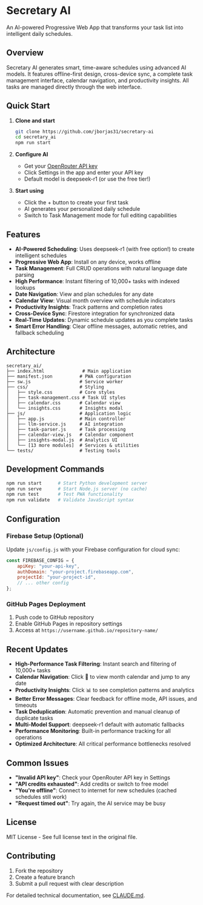 # Secretary AI

An AI-powered Progressive Web App that transforms your task list into intelligent daily schedules.

## Overview

Secretary AI generates smart, time-aware schedules using advanced AI models. It features offline-first design, cross-device sync, a complete task management interface, calendar navigation, and productivity insights. All tasks are managed directly through the web interface.

## Quick Start

1. **Clone and start**
   ```bash
   git clone https://github.com/jborjas31/secretary-ai
   cd secretary_ai
   npm run start
   ```

2. **Configure AI**
   - Get your [OpenRouter API key](https://openrouter.ai/)
   - Click Settings in the app and enter your API key
   - Default model is deepseek-r1 (or use the free tier!)

3. **Start using**
   - Click the + button to create your first task
   - AI generates your personalized daily schedule
   - Switch to Task Management mode for full editing capabilities

## Features

- **AI-Powered Scheduling**: Uses deepseek-r1 (with free option!) to create intelligent schedules
- **Progressive Web App**: Install on any device, works offline
- **Task Management**: Full CRUD operations with natural language date parsing
- **High Performance**: Instant filtering of 10,000+ tasks with indexed lookups
- **Date Navigation**: View and plan schedules for any date
- **Calendar View**: Visual month overview with schedule indicators
- **Productivity Insights**: Track patterns and completion rates
- **Cross-Device Sync**: Firestore integration for synchronized data
- **Real-Time Updates**: Dynamic schedule updates as you complete tasks
- **Smart Error Handling**: Clear offline messages, automatic retries, and fallback scheduling

## Architecture

```
secretary_ai/
├── index.html              # Main application
├── manifest.json          # PWA configuration
├── sw.js                  # Service worker
├── css/                   # Styling
│   ├── style.css          # Core styles
│   ├── task-management.css # Task UI styles
│   ├── calendar.css       # Calendar view
│   └── insights.css       # Insights modal
├── js/                    # Application logic
│   ├── app.js             # Main controller
│   ├── llm-service.js     # AI integration
│   ├── task-parser.js     # Task processing
│   ├── calendar-view.js   # Calendar component
│   ├── insights-modal.js  # Analytics UI
│   └── [13 more modules]  # Services & utilities
└── tests/                 # Testing tools
```

## Development Commands

```bash
npm run start      # Start Python development server
npm run serve      # Start Node.js server (no cache)
npm run test       # Test PWA functionality
npm run validate   # Validate JavaScript syntax
```

## Configuration

### Firebase Setup (Optional)
Update `js/config.js` with your Firebase configuration for cloud sync:

```javascript
const FIREBASE_CONFIG = {
    apiKey: "your-api-key",
    authDomain: "your-project.firebaseapp.com",
    projectId: "your-project-id",
    // ... other config
};
```

### GitHub Pages Deployment
1. Push code to GitHub repository
2. Enable GitHub Pages in repository settings
3. Access at `https://username.github.io/repository-name/`

## Recent Updates

- **High-Performance Task Filtering**: Instant search and filtering of 10,000+ tasks
- **Calendar Navigation**: Click 📅 to view month calendar and jump to any date
- **Productivity Insights**: Click 📊 to see completion patterns and analytics  
- **Better Error Messages**: Clear feedback for offline mode, API issues, and timeouts
- **Task Deduplication**: Automatic prevention and manual cleanup of duplicate tasks
- **Multi-Model Support**: deepseek-r1 default with automatic fallbacks
- **Performance Monitoring**: Built-in performance tracking for all operations
- **Optimized Architecture**: All critical performance bottlenecks resolved

## Common Issues

- **"Invalid API key"**: Check your OpenRouter API key in Settings
- **"API credits exhausted"**: Add credits or switch to free model
- **"You're offline"**: Connect to internet for new schedules (cached schedules still work)
- **"Request timed out"**: Try again, the AI service may be busy

## License

MIT License - See full license text in the original file.

## Contributing

1. Fork the repository
2. Create a feature branch
3. Submit a pull request with clear description

For detailed technical documentation, see [CLAUDE.md](CLAUDE.md).